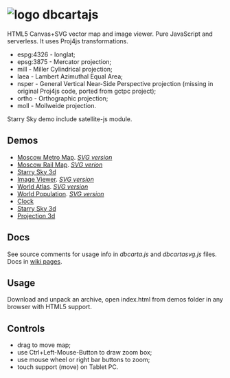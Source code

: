 ![logo](https://raw.githubusercontent.com/egaxegax/dbcartajs/master/img/fav.svg)
dbcartajs
===========

HTML5 Canvas+SVG vector map and image viewer. Pure JavaScript and serverless.
It uses Proj4js transformations.

 * espg:4326 - longlat;
 * epsg:3875 - Mercator projection;
 * mill - Miller Cylindrical projection;
 * laea - Lambert Azimuthal Equal Area;
 * nsper - General Vertical Near-Side Perspective projection (missing in original Proj4js code, ported from gctpc project);
 * ortho - Orthographic projection;
 * moll - Mollweide projection.

Starry Sky demo include satellite-js module.<br>

## Demos

* [Moscow Metro Map](https://egaxegax.github.io/dbcartajs/mosmetro.html). [*SVG version*](https://egaxegax.github.io/dbcartajs/svg/mosmetro.html)
* [Moscow Rail Map](https://egaxegax.github.io/dbcartajs/mosrails.html). [*SVG verion*](https://egaxegax.github.io/dbcartajs/svg/mosrails.html)
* [Starry Sky 3d](https://egaxegax.github.io/dbcartajs/starry.html)
* [Image Viewer](https://egaxegax.github.io/dbcartajs/imgviewer.html). [*SVG version*](https://egaxegax.github.io/dbcartajs/imgviewer.html)
* [World Atlas](https://egaxegax.github.io/dbcartajs/atlas.html). [*SVG version*](https://egaxegax.github.io/dbcartajs/svg/atlas.html)
* [World Population](https://egaxegax.github.io/dbcartajs/usemap.html). [*SVG version*](https://egaxegax.github.io/dbcartajs/svg/usemap.html)
* [Clock](https://egaxegax.github.io/dbcartajs/svg/clock.html)
* [Starry Sky 3d](https://egaxegax.github.io/dbcartajs/sky3d.html)
* [Projection 3d](https://egaxegax.github.io/dbcartajs/map3d.html)

## Docs

See source comments for usage info in *dbcarta.js* and *dbcartasvg.js* files. Docs in [wiki pages](https://github.com/egaxegax/dbcartajs/wiki).

## Usage

Download and unpack an archive, open index.html from demos folder in any browser with HTML5 support.

## Controls

 * drag to move map;
 * use Ctrl+Left-Mouse-Button to draw zoom box;
 * use mouse wheel or right bar buttons to zoom;
 * touch support (move) on Tablet PC.

